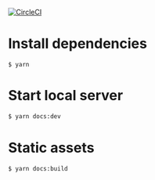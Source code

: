 
[![CircleCI](https://circleci.com/gh/cloudlinux/cloudlinux-doc.svg?style=svg)](https://circleci.com/gh/cloudlinux/cloudlinux-doc)

# Install dependencies

```
$ yarn
```

# Start local server

```sh
$ yarn docs:dev
```

# Static assets

```sh
$ yarn docs:build
```